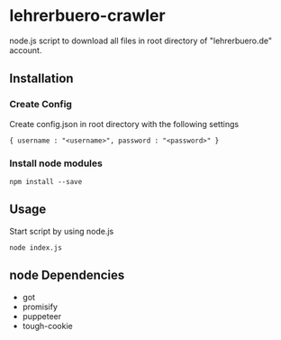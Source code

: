 # lehrerbuero-crawler
node.js script to download all files in root directory of "lehrerbuero.de" account.

## Installation

### Create Config
Create config.json in root directory with the following settings

``
{
username : "<username>",
password : "<password>"
}
``

### Install node modules
``
npm install --save
``

## Usage
Start script by using node.js

``
node index.js
``

## node Dependencies
* got
* promisify
* puppeteer
* tough-cookie